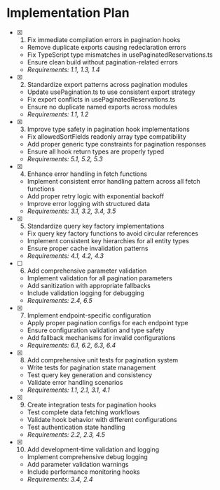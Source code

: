 # Implementation Plan

- [x] 1. Fix immediate compilation errors in pagination hooks



  - Remove duplicate exports causing redeclaration errors
  - Fix TypeScript type mismatches in usePaginatedReservations.ts
  - Ensure clean build without pagination-related errors
  - _Requirements: 1.1, 1.3, 1.4_

- [x] 2. Standardize export patterns across pagination modules


  - Update usePagination.ts to use consistent export strategy
  - Fix export conflicts in usePaginatedReservations.ts
  - Ensure no duplicate named exports across modules
  - _Requirements: 1.1, 1.2_

- [x] 3. Improve type safety in pagination hook implementations



  - Fix allowedSortFields readonly array type compatibility
  - Add proper generic type constraints for pagination responses
  - Ensure all hook return types are properly typed
  - _Requirements: 5.1, 5.2, 5.3_

- [x] 4. Enhance error handling in fetch functions


  - Implement consistent error handling pattern across all fetch functions
  - Add proper retry logic with exponential backoff
  - Improve error logging with structured data
  - _Requirements: 3.1, 3.2, 3.4, 3.5_

- [x] 5. Standardize query key factory implementations



  - Fix query key factory functions to avoid circular references
  - Implement consistent key hierarchies for all entity types
  - Ensure proper cache invalidation patterns
  - _Requirements: 4.1, 4.2, 4.3_

- [ ] 6. Add comprehensive parameter validation





  - Implement validation for all pagination parameters
  - Add sanitization with appropriate fallbacks
  - Include validation logging for debugging
  - _Requirements: 2.4, 6.5_

- [x] 7. Implement endpoint-specific configuration


  - Apply proper pagination configs for each endpoint type
  - Ensure configuration validation and type safety
  - Add fallback mechanisms for invalid configurations
  - _Requirements: 6.1, 6.2, 6.3, 6.4_

- [x] 8. Add comprehensive unit tests for pagination system


  - Write tests for pagination state management
  - Test query key generation and consistency
  - Validate error handling scenarios
  - _Requirements: 1.1, 2.1, 3.1, 4.1_

- [x] 9. Create integration tests for pagination hooks


  - Test complete data fetching workflows
  - Validate hook behavior with different configurations
  - Test authentication state handling
  - _Requirements: 2.2, 2.3, 4.5_

- [x] 10. Add development-time validation and logging



  - Implement comprehensive debug logging
  - Add parameter validation warnings
  - Include performance monitoring hooks
  - _Requirements: 3.4, 2.4_